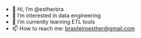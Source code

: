 - 👋 Hi, I’m @estherbra
- 👀 I’m interested in data engineering
- 🌱 I’m currently learning ETL tools
- 📫 How to reach me: brasileiroesther@gmail.com

<!---
estherbra/estherbra is a ✨ special ✨ repository because its `README.md` (this file) appears on your GitHub profile.
You can click the Preview link to take a look at your changes.
--->
